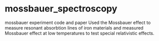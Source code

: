 # mossbauer_spectroscopy
mossbauer experiment code and paper
Used the Mossbauer effect to measure resonant absorbtion lines of iron materials and measured Mossbauer effect at low temperatures to test special relativistic effects.
